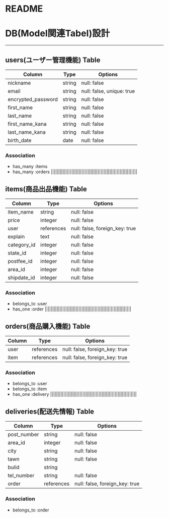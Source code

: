 # README


# DB(Model関連Tabel)設計

----------------------------------------------------------

## users(ユーザー管理機能) Table

| Column             | Type     | Options                   |
| ------------------ | -------- | ------------------------- |
| nickname           | string   | null: false             	|
| email              | string   | null: false, unique: true	|
| encrypted_password | string   | null: false               |
| first_name         | string   | null: false             	|
| last_name          | string   | null: false             	|
| first_name_kana    | string   | null: false             	|
| last_name_kana     | string   | null: false             	|
| birth_date         | date     | null: false             	|


### Association
- has_many :items
- has_many :orders
|||||||||||||||||||||||||||||||||||||||||||||||||||||||||||


## items(商品出品機能) Table

| Column      | Type       | Options                        |
| ----------- | ---------- | ------------------------------ |
| item_name   | string     | null: false                    |
| price       | integer    | null: false                    |
| user        | references | null: false, foreign_key: true |
| explain     | text       | null: false                    |
| category_id | integer    | null: false                    |
| state_id    | integer    | null: false                    |
| postfee_id  | integer    | null: false                    |
| area_id     | integer    | null: false                    |
| shipdate_id | integer    | null: false                    |


### Association
- belongs_to :user
- has_one :order
|||||||||||||||||||||||||||||||||||||||||||||||||||||||||||


## orders(商品購入機能) Table
| Column      | Type       | Options                        |
| ----------- | ---------- | ------------------------------ |
| user        | references | null: false, foreign_key: true |
| item        | references | null: false, foreign_key: true |
<!-- 決済：クレジットカード決済代行サービス[pay.jp] -->

### Association
- belongs_to :user 
- belongs_to :item
- has_one :delivery
|||||||||||||||||||||||||||||||||||||||||||||||||||||||||||


## deliveries(配送先情報) Table
| Column      | Type       | Options                        |
| ----------- | ---------- | ------------------------------ |
| post_number | string     | null: false                    |
| area_id     | integer    | null: false                    |
| city        | string     | null: false                    |
| tawn        | string     | null: false                    |
| bulid       | string     |                                |
| tel_number  | string     | null: false                    |
| order       | references | null: false, foreign_key: true |

### Association
- belongs_to :order
